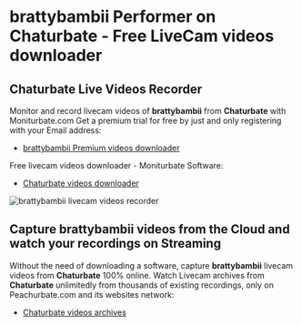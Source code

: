 # brattybambii Performer on Chaturbate - Free LiveCam videos downloader

## Chaturbate Live Videos Recorder

Monitor and record livecam videos of **brattybambii** from **Chaturbate** with Moniturbate.com
Get a premium trial for free by just and only registering with your Email address:
* [brattybambii Premium videos downloader](https://moniturbate.com/request-demo-licence-key.html)

Free livecam videos downloader - Moniturbate Software:
* [Chaturbate videos downloader](https://moniturbate.com/moniturbate-download-software.html)

![brattybambii livecam videos recorder](https://peachurnet.com/templates/moniturbate-software.png)


## Capture brattybambii videos from the Cloud and watch your recordings on Streaming

Without the need of downloading a software, capture **brattybambii** livecam videos from **Chaturbate** 100% online.
Watch Livecam archives from **Chaturbate** unlimitedly from thousands of existing recordings, only on Peachurbate.com and its websites network:
* [Chaturbate videos archives](https://peachurnet.com/)